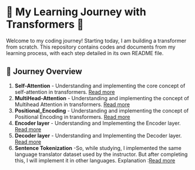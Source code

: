 # 🌟 My Learning Journey with Transformers 🌟

Welcome to my coding journey! Starting today, I am building a transformer from scratch. This repository contains  codes and documents from my learning process, with each step detailed in its own README file.

## 🚀 Journey Overview

1. **Self-Attention** - Understanding and implementing the core concept of self-attention in transformers. [Read more](Self_Attention/Readme.md)
2. **MultiHead-Attention** - Understanding and implementing the concept of Multihead Attention in transformers. [Read more](MultiHead_Attention/Readme.md)
3. **Positional_Encoding** - Understanding and implementing the  concept of Positional Encoding in transformers. [Read more](Positional_Encoding/Readme.md)
4. **Encoder layer** - Understanding and Implementing  the Encoder layer. [Read more](CodingTransformerEncoder/Readme.md)
5. **Decoder layer** - Understanding and Implementing  the Decoder layer. [Read more](CodingTransformerDecoder/Readme.md)
6. **Sentence Tokenization** -So, while studying, I implemented the same language translator dataset used by the instructor. But after completing this, I will implement it in other languages. Explanation :[Read more](SentenceTokenization/Readme.md)
